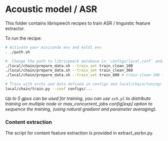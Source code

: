 Acoustic model / ASR
===

This folder contains librispeech recipes to train ASR / linguistic feature extractor.

To run the recipe:

```bash
# Activate your miniconda env and kaldi env
. ./path.sh

#  Change the path to librispeech database in `configs/local.conf` and/or use `local/download_libri.sh`
./local/chain/prepare_data.sh --train_set train_clean_100
./local/chain/prepare_data.sh --train_set train_clean_360
./local/chain/prepare_data.sh --train_set train_600 # train-clean-100 + train-other-500

# Train with archi and data defined in configs and local/chain/tuning/ (configs: model_file)
local/chain/train.py --conf configs/...
```

_Up to 5 gpus can be used for training, you can use `ssh.pl` to distribute training on multiple node or max_concurrent_jobs config[exp] option to sequence the training, (using natural gradient and parameter averaging)._

### Content extraction

The script for content feature extraction is provided in extract_asrbn.py.
